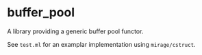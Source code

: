 # buffer_pool
A library providing a generic buffer pool functor.

See `test.ml` for an examplar implementation using `mirage/cstruct`.

